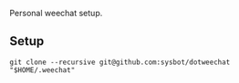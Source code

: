 Personal weechat setup.

## Setup

```
git clone --recursive git@github.com:sysbot/dotweechat "$HOME/.weechat"
```
